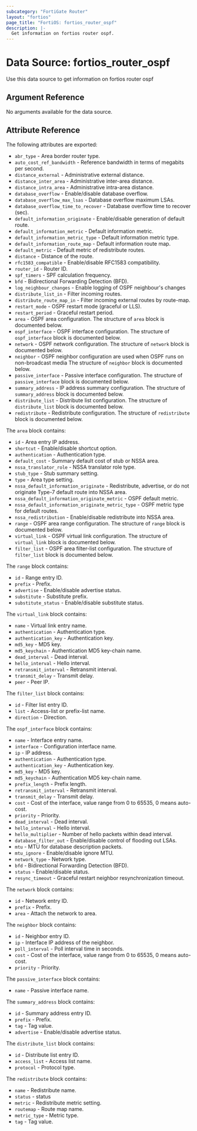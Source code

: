 ```yaml
---
subcategory: "FortiGate Router"
layout: "fortios"
page_title: "FortiOS: fortios_router_ospf"
description: |-
  Get information on fortios router ospf.
---
```


# Data Source: fortios_router_ospf
Use this data source to get information on fortios router ospf

## Argument Reference

No arguments available for the data source.

## Attribute Reference

The following attributes are exported:

* `abr_type` - Area border router type.
* `auto_cost_ref_bandwidth` - Reference bandwidth in terms of megabits per second.
* `distance_external` - Administrative external distance.
* `distance_inter_area` - Administrative inter-area distance.
* `distance_intra_area` - Administrative intra-area distance.
* `database_overflow` - Enable/disable database overflow.
* `database_overflow_max_lsas` - Database overflow maximum LSAs.
* `database_overflow_time_to_recover` - Database overflow time to recover (sec).
* `default_information_originate` - Enable/disable generation of default route.
* `default_information_metric` - Default information metric.
* `default_information_metric_type` - Default information metric type.
* `default_information_route_map` - Default information route map.
* `default_metric` - Default metric of redistribute routes.
* `distance` - Distance of the route.
* `rfc1583_compatible` - Enable/disable RFC1583 compatibility.
* `router_id` - Router ID.
* `spf_timers` - SPF calculation frequency.
* `bfd` - Bidirectional Forwarding Detection (BFD).
* `log_neighbour_changes` - Enable logging of OSPF neighbour's changes
* `distribute_list_in` - Filter incoming routes.
* `distribute_route_map_in` - Filter incoming external routes by route-map.
* `restart_mode` - OSPF restart mode (graceful or LLS).
* `restart_period` - Graceful restart period.
* `area` - OSPF area configuration. The structure of `area` block is documented below.
* `ospf_interface` - OSPF interface configuration. The structure of `ospf_interface` block is documented below.
* `network` - OSPF network configuration. The structure of `network` block is documented below.
* `neighbor` - OSPF neighbor configuration are used when OSPF runs on non-broadcast media The structure of `neighbor` block is documented below.
* `passive_interface` - Passive interface configuration. The structure of `passive_interface` block is documented below.
* `summary_address` - IP address summary configuration. The structure of `summary_address` block is documented below.
* `distribute_list` - Distribute list configuration. The structure of `distribute_list` block is documented below.
* `redistribute` - Redistribute configuration. The structure of `redistribute` block is documented below.

The `area` block contains:

* `id` - Area entry IP address.
* `shortcut` - Enable/disable shortcut option.
* `authentication` - Authentication type.
* `default_cost` - Summary default cost of stub or NSSA area.
* `nssa_translator_role` - NSSA translator role type.
* `stub_type` - Stub summary setting.
* `type` - Area type setting.
* `nssa_default_information_originate` - Redistribute, advertise, or do not originate Type-7 default route into NSSA area.
* `nssa_default_information_originate_metric` - OSPF default metric.
* `nssa_default_information_originate_metric_type` - OSPF metric type for default routes.
* `nssa_redistribution` - Enable/disable redistribute into NSSA area.
* `range` - OSPF area range configuration. The structure of `range` block is documented below.
* `virtual_link` - OSPF virtual link configuration. The structure of `virtual_link` block is documented below.
* `filter_list` - OSPF area filter-list configuration. The structure of `filter_list` block is documented below.

The `range` block contains:

* `id` - Range entry ID.
* `prefix` - Prefix.
* `advertise` - Enable/disable advertise status.
* `substitute` - Substitute prefix.
* `substitute_status` - Enable/disable substitute status.

The `virtual_link` block contains:

* `name` - Virtual link entry name.
* `authentication` - Authentication type.
* `authentication_key` - Authentication key.
* `md5_key` - MD5 key.
* `md5_keychain` - Authentication MD5 key-chain name.
* `dead_interval` - Dead interval.
* `hello_interval` - Hello interval.
* `retransmit_interval` - Retransmit interval.
* `transmit_delay` - Transmit delay.
* `peer` - Peer IP.

The `filter_list` block contains:

* `id` - Filter list entry ID.
* `list` - Access-list or prefix-list name.
* `direction` - Direction.

The `ospf_interface` block contains:

* `name` - Interface entry name.
* `interface` - Configuration interface name.
* `ip` - IP address.
* `authentication` - Authentication type.
* `authentication_key` - Authentication key.
* `md5_key` - MD5 key.
* `md5_keychain` - Authentication MD5 key-chain name.
* `prefix_length` - Prefix length.
* `retransmit_interval` - Retransmit interval.
* `transmit_delay` - Transmit delay.
* `cost` - Cost of the interface, value range from 0 to 65535, 0 means auto-cost.
* `priority` - Priority.
* `dead_interval` - Dead interval.
* `hello_interval` - Hello interval.
* `hello_multiplier` - Number of hello packets within dead interval.
* `database_filter_out` - Enable/disable control of flooding out LSAs.
* `mtu` - MTU for database description packets.
* `mtu_ignore` - Enable/disable ignore MTU.
* `network_type` - Network type.
* `bfd` - Bidirectional Forwarding Detection (BFD).
* `status` - Enable/disable status.
* `resync_timeout` - Graceful restart neighbor resynchronization timeout.

The `network` block contains:

* `id` - Network entry ID.
* `prefix` - Prefix.
* `area` - Attach the network to area.

The `neighbor` block contains:

* `id` - Neighbor entry ID.
* `ip` - Interface IP address of the neighbor.
* `poll_interval` - Poll interval time in seconds.
* `cost` - Cost of the interface, value range from 0 to 65535, 0 means auto-cost.
* `priority` - Priority.

The `passive_interface` block contains:

* `name` - Passive interface name.

The `summary_address` block contains:

* `id` - Summary address entry ID.
* `prefix` - Prefix.
* `tag` - Tag value.
* `advertise` - Enable/disable advertise status.

The `distribute_list` block contains:

* `id` - Distribute list entry ID.
* `access_list` - Access list name.
* `protocol` - Protocol type.

The `redistribute` block contains:

* `name` - Redistribute name.
* `status` - status
* `metric` - Redistribute metric setting.
* `routemap` - Route map name.
* `metric_type` - Metric type.
* `tag` - Tag value.

